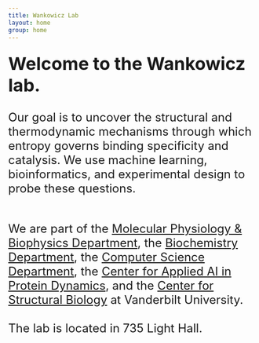 ```yaml
---
title: Wankowicz Lab
layout: home
group: home
---
```


<div class="content" style="font-size: 24px;">

  <div class="row">
  <div class="row">

  <span style="font-size: 36px; font-weight: bold;">Welcome to the Wankowicz lab.</span>
  <br>
  <br>
Our goal is to uncover the structural and thermodynamic mechanisms through which entropy governs binding specificity and catalysis. We use machine learning, bioinformatics, and experimental design to probe these questions.
  <br>
  <br>



  
We are part of the [Molecular Physiology & Biophysics Department](https://medschool.vanderbilt.edu/mpb/), the [Biochemistry Department](https://medschool.vanderbilt.edu/biochemistry/), the [Computer Science Department](https://engineering.vanderbilt.edu/departments/computer-science/), the [Center for Applied AI in Protein Dynamics](https://www.vanderbilt.edu/ai-proteindynamics/), and the [Center for Structural Biology](https://www.vanderbilt.edu/csb/) at Vanderbilt University.
  <br>
  <br>
 The lab is located in 735 Light Hall.
</div>
